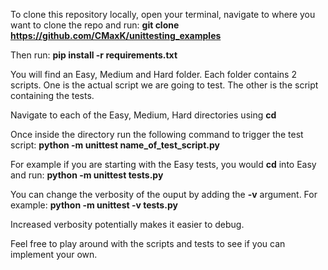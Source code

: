 To clone this repository locally, open your terminal, navigate to where you want to clone the repo and run:
**git clone https://github.com/CMaxK/unittesting_examples**

Then run:
**pip install -r requirements.txt**

You will find an Easy, Medium and Hard folder. Each folder contains 2 scripts. One is the actual script we are going to test.
The other is the script containing the tests.

Navigate to each of the Easy, Medium, Hard directories using **cd**

Once inside the directory run the following command to trigger the test script:
**python -m unittest name_of_test_script.py**

For example if you are starting with the Easy tests, you would **cd** into Easy and run:
**python -m unittest tests.py**

You can change the verbosity of the ouput by adding the **-v** argument. For example:
**python -m unittest -v tests.py**

Increased verbosity potentially makes it easier to debug.

Feel free to play around with the scripts and tests to see if you can implement your own.
